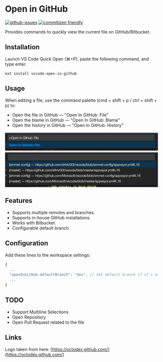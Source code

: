 # Open in GitHub

[![github-issues](https://img.shields.io/github/issues/d4rkr00t/vscode-open-in-github.svg)](https://github.com/d4rkr00t/vscode-open-in-github/issues)
[![commitizen friendly](https://img.shields.io/badge/commitizen-friendly-brightgreen.svg)](http://commitizen.github.io/cz-cl)

Provides commands to quickly view the current file on GitHub/Bitbucket.

## Installation
Launch VS Code Quick Open (⌘+P), paste the following command, and type enter.
```
ext install vscode-open-in-github
```


## Usage
When editing a file, use the command palette (cmd + shift + p / ctrl + shift + p) to:

* Open the file in GitHub — "Open In GitHub: File"
* Open the blame in GitHub — "Open In GitHub: Blame"
* Open the history in GitHub — "Open In GitHub: History"

![Commands](assets/commands.png)
![Multiple remotes](assets/multiple-remotes-and-branches.png)

## Features

* Supports multiple remotes and branches.
* Supports in-house GitHub installations.
* Works with Bitbucket.
* Configurable default branch.

## Configuration

Add these lines to the workspace settings:

```js
{
  ...
  "openInGitHub.defaultBranch": "dev", // Set default branch if it's not master
  ...
}
```

## TODO
* Support Multiline Selections
* Open Repository
* Open Pull Request related to the file

## Links

Logo taken from here: [https://octodex.github.com/](https://octodex.github.com/)
